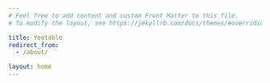 ```yaml
---
# Feel free to add content and custom Front Matter to this file.
# To modify the layout, see https://jekyllrb.com/docs/themes/#overriding-theme-defaults

title: Yeetable
redirect_from:
  - /about/

layout: home
---
```

